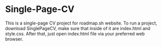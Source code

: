 # Single-Page-CV 
This is a single-page CV project for roadmap.sh website.
To run a project, download SinglePageCV, make sure that inside of it are index.html and style.css.
After that, just open index.html file via your preferred web browser.
